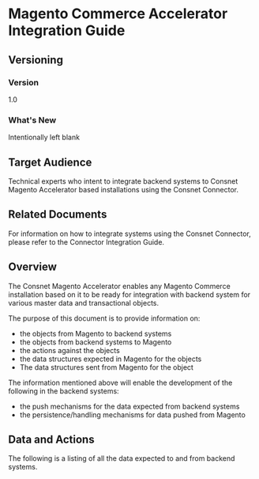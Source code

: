 
# Magento Commerce Accelerator Integration Guide

## Versioning 

### Version 
1.0 

### What's New
Intentionally left blank

## Target Audience
Technical experts who intent to integrate backend systems to Consnet Magento Accelerator based installations using the Consnet Connector.

## Related Documents
For information on how to integrate systems using the Consnet Connector, please refer to the Connector Integration Guide.

## Overview
The Consnet Magento Accelerator enables any Magento Commerce installation based on it to be ready for integration with backend system for various master data and transactional objects. 

The purpose of this document is to provide information on:

 - the objects from Magento to backend systems
 - the objects from backend systems to Magento
 - the actions against the objects
 - the data structures expected in Magento for the objects 
 - The data structures sent from Magento for the object

The information mentioned above will enable the development of the following in the backend systems: 

 - the push mechanisms for the data expected from backend systems
 - the persistence/handling mechanisms for data pushed from Magento

## Data and Actions
The following is a listing of all the data expected to and from backend systems. 

### 
<!--stackedit_data:
eyJoaXN0b3J5IjpbLTE1ODc4ODcyOTEsLTkxMjA4MjI3MCwtNz
Y5MzI2NDc4LC04NjcxMTc0OTcsMjEyNTk0MTgwMiwxNDM3OTAz
NDEsLTM5ODY3NDg5OCwxMzQ5MDc1OTUsLTEwNDE3NDQ3MThdfQ
==
-->